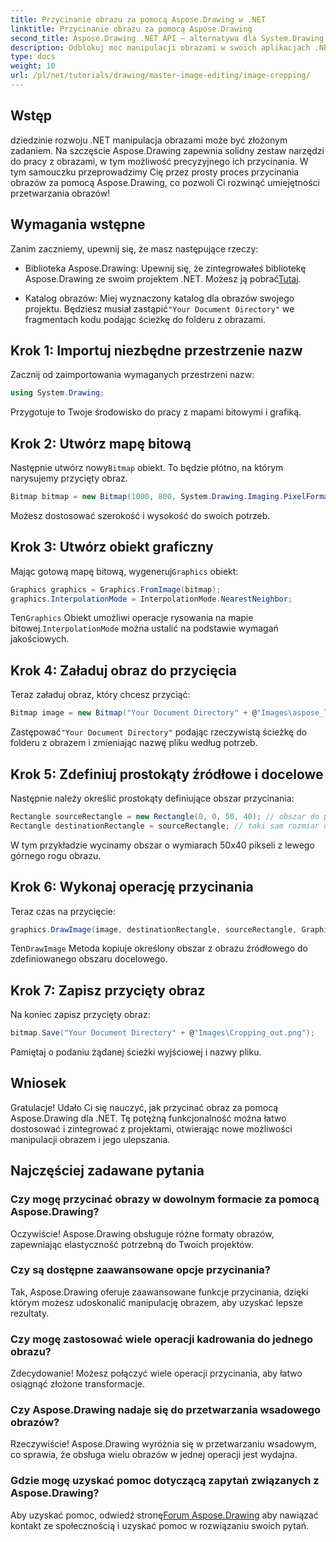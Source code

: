 ```yaml
---
title: Przycinanie obrazu za pomocą Aspose.Drawing w .NET
linktitle: Przycinanie obrazu za pomocą Aspose.Drawing
second_title: Aspose.Drawing .NET API — alternatywa dla System.Drawing.Common
description: Odblokuj moc manipulacji obrazami w swoich aplikacjach .NET dzięki naszemu przewodnikowi krok po kroku dotyczącemu przycinania obrazów za pomocą Aspose.Drawing. Ten samouczek obejmuje wszystko, co musisz wiedzieć, od tworzenia mapy bitowej po zapisywanie ostatecznie przyciętego obrazu.
type: docs
weight: 10
url: /pl/net/tutorials/drawing/master-image-editing/image-cropping/
---
```

## Wstęp

dziedzinie rozwoju .NET manipulacja obrazami może być złożonym zadaniem. Na szczęście Aspose.Drawing zapewnia solidny zestaw narzędzi do pracy z obrazami, w tym możliwość precyzyjnego ich przycinania. W tym samouczku przeprowadzimy Cię przez prosty proces przycinania obrazów za pomocą Aspose.Drawing, co pozwoli Ci rozwinąć umiejętności przetwarzania obrazów!

## Wymagania wstępne

Zanim zaczniemy, upewnij się, że masz następujące rzeczy:

-  Biblioteka Aspose.Drawing: Upewnij się, że zintegrowałeś bibliotekę Aspose.Drawing ze swoim projektem .NET. Możesz ją pobrać[Tutaj](https://releases.aspose.com/drawing/net/).
  
-  Katalog obrazów: Miej wyznaczony katalog dla obrazów swojego projektu. Będziesz musiał zastąpić`"Your Document Directory"` we fragmentach kodu podając ścieżkę do folderu z obrazami.

## Krok 1: Importuj niezbędne przestrzenie nazw

Zacznij od zaimportowania wymaganych przestrzeni nazw:

```csharp
using System.Drawing;
```

Przygotuje to Twoje środowisko do pracy z mapami bitowymi i grafiką.

## Krok 2: Utwórz mapę bitową

 Następnie utwórz nowy`Bitmap` obiekt. To będzie płótno, na którym narysujemy przycięty obraz.

```csharp
Bitmap bitmap = new Bitmap(1000, 800, System.Drawing.Imaging.PixelFormat.Format32bppPArgb);
```

Możesz dostosować szerokość i wysokość do swoich potrzeb.

## Krok 3: Utwórz obiekt graficzny

 Mając gotową mapę bitową, wygeneruj`Graphics` obiekt:

```csharp
Graphics graphics = Graphics.FromImage(bitmap);
graphics.InterpolationMode = InterpolationMode.NearestNeighbor;
```

 Ten`Graphics` Obiekt umożliwi operacje rysowania na mapie bitowej.`InterpolationMode` można ustalić na podstawie wymagań jakościowych.

## Krok 4: Załaduj obraz do przycięcia

Teraz załaduj obraz, który chcesz przyciąć:

```csharp
Bitmap image = new Bitmap("Your Document Directory" + @"Images\aspose_logo.png");
```

 Zastępować`"Your Document Directory"` podając rzeczywistą ścieżkę do folderu z obrazem i zmieniając nazwę pliku według potrzeb.

## Krok 5: Zdefiniuj prostokąty źródłowe i docelowe

Następnie należy określić prostokąty definiujące obszar przycinania:

```csharp
Rectangle sourceRectangle = new Rectangle(0, 0, 50, 40); // obszar do przycięcia
Rectangle destinationRectangle = sourceRectangle; // taki sam rozmiar dla miejsca docelowego
```

W tym przykładzie wycinamy obszar o wymiarach 50x40 pikseli z lewego górnego rogu obrazu.

## Krok 6: Wykonaj operację przycinania

Teraz czas na przycięcie:

```csharp
graphics.DrawImage(image, destinationRectangle, sourceRectangle, GraphicsUnit.Pixel);
```

 Ten`DrawImage` Metoda kopiuje określony obszar z obrazu źródłowego do zdefiniowanego obszaru docelowego.

## Krok 7: Zapisz przycięty obraz

Na koniec zapisz przycięty obraz:

```csharp
bitmap.Save("Your Document Directory" + @"Images\Cropping_out.png");
```

Pamiętaj o podaniu żądanej ścieżki wyjściowej i nazwy pliku.

## Wniosek

Gratulacje! Udało Ci się nauczyć, jak przycinać obraz za pomocą Aspose.Drawing dla .NET. Tę potężną funkcjonalność można łatwo dostosować i zintegrować z projektami, otwierając nowe możliwości manipulacji obrazem i jego ulepszania.

## Najczęściej zadawane pytania

### Czy mogę przycinać obrazy w dowolnym formacie za pomocą Aspose.Drawing?

Oczywiście! Aspose.Drawing obsługuje różne formaty obrazów, zapewniając elastyczność potrzebną do Twoich projektów.

### Czy są dostępne zaawansowane opcje przycinania?

Tak, Aspose.Drawing oferuje zaawansowane funkcje przycinania, dzięki którym możesz udoskonalić manipulację obrazem, aby uzyskać lepsze rezultaty.

### Czy mogę zastosować wiele operacji kadrowania do jednego obrazu?

Zdecydowanie! Możesz połączyć wiele operacji przycinania, aby łatwo osiągnąć złożone transformacje.

### Czy Aspose.Drawing nadaje się do przetwarzania wsadowego obrazów?

Rzeczywiście! Aspose.Drawing wyróżnia się w przetwarzaniu wsadowym, co sprawia, że obsługa wielu obrazów w jednej operacji jest wydajna.

### Gdzie mogę uzyskać pomoc dotyczącą zapytań związanych z Aspose.Drawing?

 Aby uzyskać pomoc, odwiedź stronę[Forum Aspose.Drawing](https://forum.aspose.com/c/diagram/17) aby nawiązać kontakt ze społecznością i uzyskać pomoc w rozwiązaniu swoich pytań.